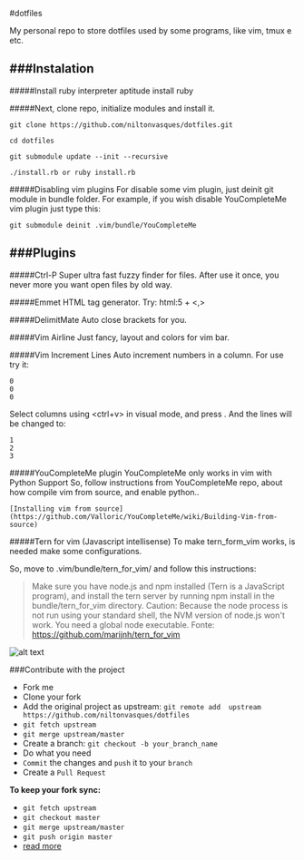 #dotfiles

My personal repo to store dotfiles used by some programs, like vim, tmux e etc.

###Instalation
---------------------

    
#####Install ruby interpreter
    aptitude install ruby

#####Next, clone repo, initialize modules and install it.

    git clone https://github.com/niltonvasques/dotfiles.git

    cd dotfiles

    git submodule update --init --recursive

    ./install.rb or ruby install.rb

#####Disabling vim plugins
For disable some vim plugin, just deinit git module in bundle folder. 
For example, if you wish disable YouCompleteMe vim plugin just type this:

    git submodule deinit .vim/bundle/YouCompleteMe

###Plugins
-----------------------

#####Ctrl-P
Super ultra fast fuzzy finder for files. After use it once, you never more you want open files by old way.

#####Emmet
HTML tag generator. 
Try:
    html:5<ctrl-y> + <,>

#####DelimitMate
Auto close brackets for you.

#####Vim Airline
Just fancy, layout and colors for vim bar.

#####Vim Increment Lines
Auto increment numbers in a column.
For use try it:

    0
    0
    0

Select columns using <ctrl+v> in visual mode, and press <ctrl-a>.
And the lines will be changed to:

    1
    2
    3

#####YouCompleteMe plugin 
YouCompleteMe only works in vim with Python Support
So, follow instructions from YouCompleteMe repo, about how compile vim from source, and enable python..

    [Installing vim from source](https://github.com/Valloric/YouCompleteMe/wiki/Building-Vim-from-source)

#####Tern for vim (Javascript intellisense)
To make tern_form_vim works, is needed make some configurations.

So, move to .vim/bundle/tern_for_vim/ and follow this instructions:

> Make sure you have node.js and npm installed (Tern is a JavaScript program), and install the tern server by running npm install in the bundle/tern_for_vim directory.
> Caution: Because the node process is not run using your standard shell, the NVM version of node.js won't work. You need a global node executable.
> Fonte: https://github.com/marijnh/tern_for_vim

![alt text](https://github.com/niltonvasques/dotfiles/raw/master/docs/res/ss-new.png "Screenshot")

###Contribute with the project


* Fork me
* Clone your fork
* Add the original project as upstream: `git remote add  upstream https://github.com/niltonvasques/dotfiles`
* `git fetch upstream`
* `git merge upstream/master`
* Create a branch: `git checkout -b your_branch_name`
* Do what you need
* `Commit` the changes and `push` it to your `branch`
* Create a `Pull Request`

__To keep your fork sync:__

* `git fetch upstream`
* `git checkout master`
* `git merge upstream/master`
* `git push origin master`
* [read more](https://help.github.com/articles/syncing-a-fork/)
